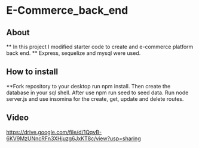 # E-Commerce_back_end
 
## About
** In this project I modified starter code to create and e-commerce platform back end.
** Express, sequelize and mysql were used.
## How to install
**Fork repository to your desktop run npm install. Then create the database in your sql shell. After use npm run seed to seed data. Run node server.js and use insomina for the create, get, update and delete routes.
## Video
https://drive.google.com/file/d/1QqvB-6KV9MzUNncRFn3XHjuzg6JxKT8c/view?usp=sharing